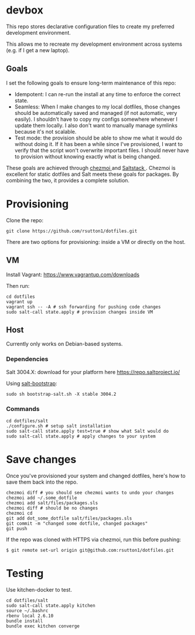 # devbox

This repo stores declarative configuration files to create my preferred development environment.

This allows me to recreate my development environment across systems (e.g. if I
get a new laptop).

## Goals

I set the following goals to ensure long-term maintenance of this repo:

  - Idempotent: I can re-run the install at any time to enforce the correct
    state.
  - Seamless: When I make changes to my local dotfiles, those changes should be
    automatically saved and managed (if not automatic, very easily). I
    shouldn't have to copy my configs somewhere whenever I update them locally.
    I also don't want to manually manage symlinks because it's not scalable.
  - Test mode: the provision should be able to show me what it would do without
    doing it. If it has been a while since I've provisioned, I want to verify
    that the script won't overwrite important files. I should never have to
    provision without knowing exactly what is being changed.

These goals are achieved through [ chezmoi ](https://www.chezmoi.io/) and [
Saltstack ](https://saltproject.io/). Chezmoi is excellent for static dotfiles
and Salt meets these goals for packages. By combining the two, it provides a
complete solution.

# Provisioning

Clone the repo:

```
git clone https://github.com/rsutton1/dotfiles.git
```

There are two options for provisioning: inside a VM or directly on the host.

## VM

Install Vagrant: https://www.vagrantup.com/downloads

Then run:

```
cd dotfiles
vagrant up
vagrant ssh -- -A # ssh forwarding for pushing code changes
sudo salt-call state.apply # provision changes inside VM
```

## Host

Currently only works on Debian-based systems.

### Dependencies

Salt 3004.X: download for your platform here https://repo.saltproject.io/

Using [salt-bootstrap](https://github.com/saltstack/salt-bootstrap#install-using-curl):
```
sudo sh bootstrap-salt.sh -X stable 3004.2
```

### Commands

```
cd dotfiles/salt
./configure.sh # setup salt installation
sudo salt-call state.apply test=true # show what Salt would do
sudo salt-call state.apply # apply changes to your system
```

# Save changes

Once you've provisioned your system and changed dotfiles, here's how to
save them back into the repo.

```
chezmoi diff # you should see chezmoi wants to undo your changes
chezmoi add ~/.some_dotfile
chezmoi add salt/files/packages.sls
chezmoi diff # should be no changes
chezmoi cd
git add dot_some_dotfile salt/files/packages.sls
git commit -m "changed some dotfile, changed packages"
git push
```

If the repo was cloned with HTTPS via chezmoi, run this before pushing:

```
$ git remote set-url origin git@github.com:rsutton1/dotfiles.git
```

# Testing

Use kitchen-docker to test.

```
cd dotfiles/salt
sudo salt-call state.apply kitchen
source ~/.bashrc
rbenv local 2.6.10
bundle install
bundle exec kitchen converge
```
